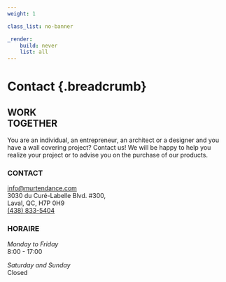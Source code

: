 ```yaml
---
weight: 1

class_list: no-banner

_render:
    build: never
    list: all
---
```


# **Contact** {.breadcrumb}
## WORK<br> TOGETHER

You are an individual, an entrepreneur, an architect or a designer and you have a wall covering project? Contact us! We will be happy to help you realize your project or to advise you on the purchase of our products.

### CONTACT

[info@murtendance.com](mailto:info@murtendance.com) \
3030 du Curé-Labelle Blvd. #300, \
Laval, QC, H7P 0H9 \
[(438) 833-5404](tel:+14388335404)

### HORAIRE

*Monday to Friday* \
8:00 - 17:00

*Saturday and Sunday* \
Closed

